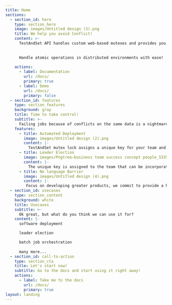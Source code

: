 ```yaml
---
title: Home
sections:
  - section_id: hero
    type: section_hero
    image: images/Untitled design (3).png
    title: We help you avoid Conflict!
    content: >-
      TestAndSet API handles custom web-based mutexes and provides you an automated solution that can be integrated right in your scripts no matter what language you use for development.
      
      
      Handle atomic operations in distributed environments with ease!
     
    actions:
      - label: Documentation
        url: /docs/
        primary: true
      - label: Demo
        url: /docs/
        primary: false
  - section_id: features
    type: section_features
    background: gray
    title: Time to take control!
    subtitle: >-
      Failing jobs because of conflicts on the same data is a nightmare for software engineers. This mess can be avoided with the Test and Set API.
    features:
      - title: Automated Deployment
        image: images/Untitled design (2).png
        content: |-
          TestAndSet mutex lock assigns a unique key for your team and is publicly known by all team members working with the mutex protected scripts. This unique key provides you the flexibility to run your scripts without the hassles of conflicts or data overloading. It is that simple. 
      - title: Leader Election
        image: images/Pngtree—business team success concept people_5335905.png
        content: |-
          The unique key is assigned to the team that can be incorporated in the scripts. The mutex processes the scripts in a round-robin fashion with each script given the same priority and fixed hold time as a leader. 
      - title: No language Barrier
        image: images/Untitled design (4).png
        content: |-
         Focus on developing greater products, we commit to provide a hassle-free deployment process . The API integrates seamlessly in your deployment process without any dependency on the scripting language. 
  - section_id: usecases
    type: section_content
    background: white
    title: Usecases
    subtitle: >-
      Ok great, but what do you think we can use it for?
    content: |-
      software deployment

      leader election

      batch job orchestration
      
      many more...
  - section_id: call-to-action
    type: section_cta
    title: Let's start now!
    subtitle: Go to the docs and start using it right away!
    actions:
      - label: Take me to the docs
        url: /docs/
        primary: true
layout: landing
---
```



